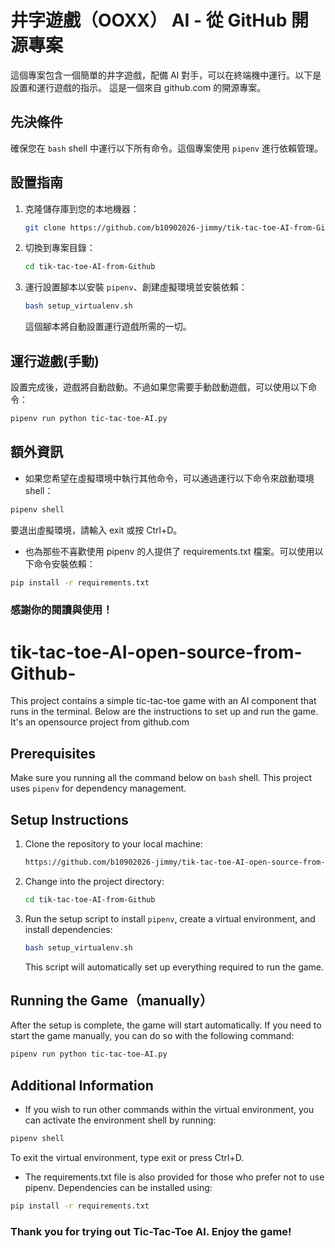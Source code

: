 # 井字遊戲（OOXX） AI - 從 GitHub 開源專案

這個專案包含一個簡單的井字遊戲，配備 AI 對手，可以在終端機中運行。以下是設置和運行遊戲的指示。
這是一個來自 github.com 的開源專案。

## 先決條件

確保您在 `bash` shell 中運行以下所有命令。這個專案使用 `pipenv` 進行依賴管理。

## 設置指南

1. 克隆儲存庫到您的本地機器：

    ```sh
    git clone https://github.com/b10902026-jimmy/tik-tac-toe-AI-from-Github.git
    ```

2. 切換到專案目錄：

    ```sh
    cd tik-tac-toe-AI-from-Github
    ```

3. 運行設置腳本以安裝 `pipenv`、創建虛擬環境並安裝依賴：

    ```sh
    bash setup_virtualenv.sh
    ```

    這個腳本將自動設置運行遊戲所需的一切。

## 運行遊戲(手動)

設置完成後，遊戲將自動啟動。不過如果您需要手動啟動遊戲，可以使用以下命令：

```sh
pipenv run python tic-tac-toe-AI.py
```

## 額外資訊
- 如果您希望在虛擬環境中執行其他命令，可以通過運行以下命令來啟動環境 shell：

```sh
pipenv shell
```
要退出虛擬環境，請輸入 exit 或按 Ctrl+D。

- 也為那些不喜歡使用 pipenv 的人提供了 requirements.txt 檔案。可以使用以下命令安裝依賴：

```sh
pip install -r requirements.txt
```
### 感謝你的閱讀與使用！


# tik-tac-toe-AI-open-source-from-Github-

This project contains a simple tic-tac-toe game with an AI component that runs in the terminal. Below are the instructions to set up and run the game.
It's an opensource project from github.com

## Prerequisites

Make sure you running all the command below on `bash` shell. This project uses `pipenv` for dependency management.

## Setup Instructions

1. Clone the repository to your local machine:

    ```sh
    https://github.com/b10902026-jimmy/tik-tac-toe-AI-open-source-from-Github-
    ```

2. Change into the project directory:

    ```sh
    cd tik-tac-toe-AI-from-Github
    ```

3. Run the setup script to install `pipenv`, create a virtual environment, and install dependencies:

    ```sh
    bash setup_virtualenv.sh
    ```

    This script will automatically set up everything required to run the game.

## Running the Game（manually）

After the setup is complete, the game will start automatically. If you need to start the game manually, you can do so with the following command:

```sh
pipenv run python tic-tac-toe-AI.py
```

## Additional Information
- If you wish to run other commands within the virtual environment, you can activate the environment shell by running:

```sh
pipenv shell
```

 To exit the virtual environment, type exit or press Ctrl+D.

- The requirements.txt file is also provided for those who prefer not to use pipenv. Dependencies can be installed using:

```sh
pip install -r requirements.txt
```
### Thank you for trying out Tic-Tac-Toe AI. Enjoy the game!

